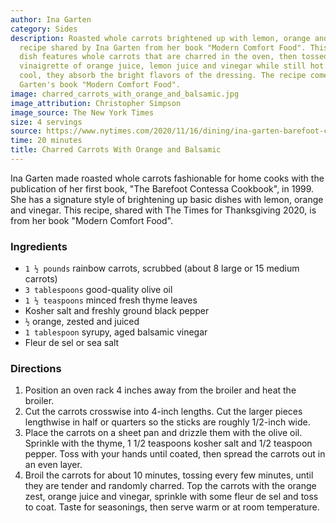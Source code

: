 ```yaml
---
author: Ina Garten
category: Sides
description: Roasted whole carrots brightened up with lemon, orange and vinegar. A
  recipe shared by Ina Garten from her book "Modern Comfort Food". This elegant side
  dish features whole carrots that are charred in the oven, then tossed with a zesty
  vinaigrette of orange juice, lemon juice and vinegar while still hot. As the carrots
  cool, they absorb the bright flavors of the dressing. The recipe comes from Ina
  Garten's book "Modern Comfort Food".
image: charred_carrots_with_orange_and_balsamic.jpg
image_attribution: Christopher Simpson
image_source: The New York Times
size: 4 servings
source: https://www.nytimes.com/2020/11/16/dining/ina-garten-barefoot-contessa.html
time: 20 minutes
title: Charred Carrots With Orange and Balsamic
---
```

Ina Garten made roasted whole carrots fashionable for home cooks with the publication of her first book, "The Barefoot Contessa Cookbook", in 1999. She has a signature style of brightening up basic dishes with lemon, orange and vinegar. This recipe, shared with The Times for Thanksgiving 2020, is from her book "Modern Comfort Food".

### Ingredients

* `1 ½ pounds` rainbow carrots, scrubbed (about 8 large or 15 medium carrots)
* `3 tablespoons` good-quality olive oil
* `1 ½ teaspoons` minced fresh thyme leaves
* Kosher salt and freshly ground black pepper
* `½` orange, zested and juiced
* `1 tablespoon` syrupy, aged balsamic vinegar
* Fleur de sel or sea salt

### Directions

1. Position an oven rack 4 inches away from the broiler and heat the broiler.
2. Cut the carrots crosswise into 4-inch lengths. Cut the larger pieces lengthwise in half or quarters so the sticks are roughly 1/2-inch wide.
3. Place the carrots on a sheet pan and drizzle them with the olive oil. Sprinkle with the thyme, 1 1/2 teaspoons kosher salt and 1/2 teaspoon pepper. Toss with your hands until coated, then spread the carrots out in an even layer.
4. Broil the carrots for about 10 minutes, tossing every few minutes, until they are tender and randomly charred. Top the carrots with the orange zest, orange juice and vinegar, sprinkle with some fleur de sel and toss to coat. Taste for seasonings, then serve warm or at room temperature.